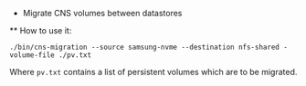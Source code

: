 * Migrate CNS volumes between datastores

** How to use it:

```
./bin/cns-migration --source samsung-nvme --destination nfs-shared -volume-file ./pv.txt
```


Where `pv.txt` contains a list of persistent volumes which are to be migrated.
